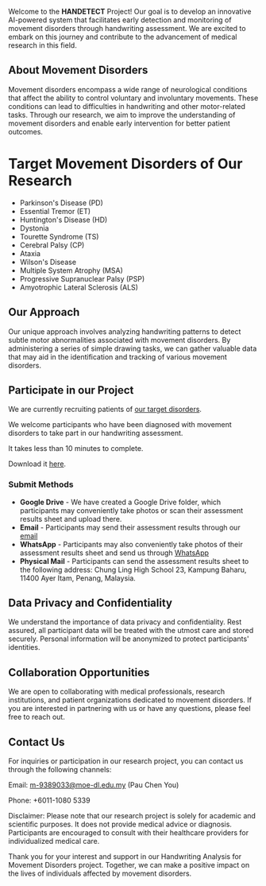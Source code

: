 Welcome to the **HANDETECT** Project! Our goal is to develop an innovative AI-powered system that facilitates early detection and monitoring of movement disorders through handwriting assessment. We are excited to embark on this journey and contribute to the advancement of medical research in this field.

## About Movement Disorders
Movement disorders encompass a wide range of neurological conditions that affect the ability to control voluntary and involuntary movements. These conditions can lead to difficulties in handwriting and other motor-related tasks. Through our research, we aim to improve the understanding of movement disorders and enable early intervention for better patient outcomes.

# Target Movement Disorders of Our Research
- Parkinson's Disease (PD)
- Essential Tremor (ET)
- Huntington's Disease (HD)
- Dystonia
- Tourette Syndrome (TS)
- Cerebral Palsy (CP)
- Ataxia
- Wilson's Disease
- Multiple System Atrophy (MSA)
- Progressive Supranuclear Palsy (PSP)
- Amyotrophic Lateral Sclerosis (ALS)


## Our Approach
Our unique approach involves analyzing handwriting patterns to detect subtle motor abnormalities associated with movement disorders. By administering a series of simple drawing tasks, we can gather valuable data that may aid in the identification and tracking of various movement disorders.

## Participate in our Project
We are currently recruiting patients of [our target disorders](#Target-Movement-Disorders-of-Our-Research).

We welcome participants who have been diagnosed with movement disorders to take part in our handwriting assessment. 

It takes less than 10 minutes to complete.

Download it [here](https://handetect.github.io/Handwriting-Assessment-Form.pdf).

### Submit Methods
- **Google Drive** - We have created a Google Drive folder, which participants may conveniently take photos or scan their assessment results sheet and upload there.
- **Email** - Participants may send their assessment results through our [email](m-938903@moe-dl.edu.my)
- **WhatsApp** - Participants may also conveniently take photos of their assessment results sheet and send us through [WhatsApp](https://api.whatsapp.com/send?phone=601110805339)
- **Physical Mail** - Participants can send the assessment results sheet to the following address:
  Chung Ling High School
  23, Kampung Baharu,
  11400 Ayer Itam,
  Penang, Malaysia.

## Data Privacy and Confidentiality
We understand the importance of data privacy and confidentiality. Rest assured, all participant data will be treated with the utmost care and stored securely. Personal information will be anonymized to protect participants' identities.

## Collaboration Opportunities
We are open to collaborating with medical professionals, research institutions, and patient organizations dedicated to movement disorders. If you are interested in partnering with us or have any questions, please feel free to reach out.

## Contact Us
For inquiries or participation in our research project, you can contact us through the following channels:

Email: <m-9389033@moe-dl.edu.my> (Pau Chen You)

Phone: +6011-1080 5339

Disclaimer:
Please note that our research project is solely for academic and scientific purposes. It does not provide medical advice or diagnosis. Participants are encouraged to consult with their healthcare providers for individualized medical care.

Thank you for your interest and support in our Handwriting Analysis for Movement Disorders project. Together, we can make a positive impact on the lives of individuals affected by movement disorders.





